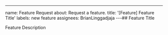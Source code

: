 ---
name: Feature Request
about: Request a feature.
title: '[Feature] Feature Title'
labels: new feature
assignees: BrianLinggadjaja
---## Feature Title

Feature Description
